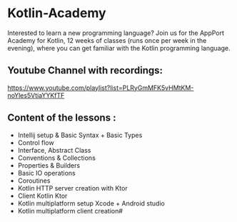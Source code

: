 # Kotlin-Academy

Interested to learn a new programming language? Join us for the AppPort Academy for Kotlin, 12 weeks of classes (runs once per week in the evening), where you can get familiar with the Kotlin programming language. 

## Youtube Channel with recordings:
https://www.youtube.com/playlist?list=PLRyGmMFK5vHMtKM-noYles5VtiaYYKfTF

## Content of the lessons :
- Intellij setup & Basic Syntax + Basic Types
- Control flow
- Interface, Abstract Class
- Conventions & Collections
- Properties & Builders
- Basic IO operations
- Coroutines
- Kotlin HTTP server creation with Ktor
- Client Kotlin Ktor
- Kotlin multiplatform setup Xcode + Android studio
- Kotlin multiplatform client creation#
